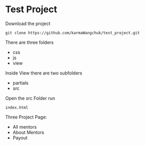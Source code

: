 # Test Project

Download the project

```
git clone https://github.com/karmaWangchuk/test_project.git
```

There are three folders

* css
* js
* view

Inside View there are two subfolders

* partials
* src

Open the src Folder run

```
index.html
```

Three  Project Page:

* All mentors
* About Mentors
* Payout
